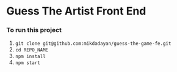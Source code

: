 # Guess The Artist Front End

### To run this project

1. `git clone git@github.com:mikdadayan/guess-the-game-fe.git`
2. `cd REPO_NAME`
3. `npm install`
4. `npm start`
